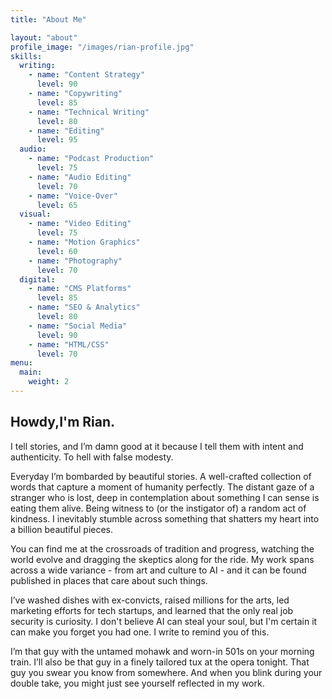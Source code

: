 ```yaml
---
title: "About Me"

layout: "about"
profile_image: "/images/rian-profile.jpg"
skills:
  writing:
    - name: "Content Strategy"
      level: 90
    - name: "Copywriting"
      level: 85
    - name: "Technical Writing"
      level: 80
    - name: "Editing"
      level: 95
  audio:
    - name: "Podcast Production"
      level: 75
    - name: "Audio Editing"
      level: 70
    - name: "Voice-Over"
      level: 65
  visual:
    - name: "Video Editing"
      level: 75
    - name: "Motion Graphics"
      level: 60
    - name: "Photography"
      level: 70
  digital:
    - name: "CMS Platforms"
      level: 85
    - name: "SEO & Analytics"
      level: 80
    - name: "Social Media"
      level: 90
    - name: "HTML/CSS"
      level: 70
menu:
  main:
    weight: 2
---
```


## Howdy,I'm Rian.
I tell stories, and I’m damn good at it because I tell them with intent and authenticity. To hell with false modesty.

Everyday I’m bombarded by beautiful stories. A well-crafted collection of words that capture a moment of humanity perfectly. The distant gaze of a stranger who is lost, deep in contemplation about something I can sense is eating them alive. Being witness to (or the instigator of) a random act of kindness. I inevitably stumble across something that shatters my heart into a billion beautiful pieces.

You can find me at the crossroads of tradition and progress, watching the world evolve and dragging the skeptics along for the ride. My work spans across a wide variance - from art and culture to AI  - and it can be found published in places that care about such things.

I’ve washed dishes with ex-convicts, raised millions for the arts, led marketing efforts for tech startups, and learned that the only real job security is curiosity. I don't believe AI can steal your soul, but I'm certain it can make you forget you had one. I write to remind you of this.

I’m that guy with the untamed mohawk and worn-in 501s on your morning train. I’ll also be that guy in a finely tailored tux at the opera tonight. That guy you swear you know from somewhere. And when you blink during your double take, you might just see yourself reflected in my work.
